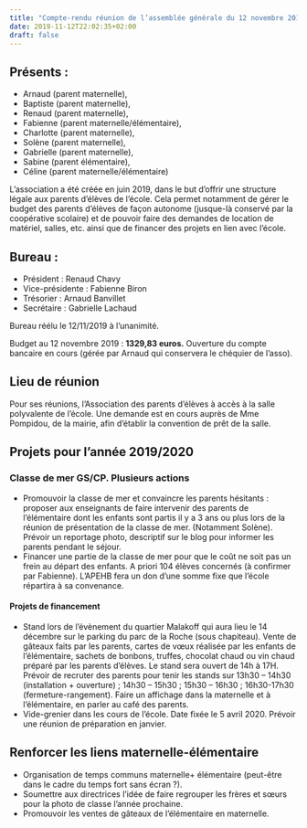 ```yaml
---
title: "Compte-rendu réunion de l’assemblée générale du 12 novembre 2019"
date: 2019-11-12T22:02:35+02:00
draft: false
---
```


## Présents : 
* Arnaud (parent maternelle), 
* Baptiste (parent maternelle), 
* Renaud (parent maternelle), 
* Fabienne (parent maternelle/élémentaire), 
* Charlotte (parent maternelle), 
* Solène (parent maternelle), 
* Gabrielle (parent maternelle), 
* Sabine (parent élémentaire), 
* Céline (parent maternelle/élémentaire)

L’association a été créée en juin 2019, dans le but d’offrir une structure légale aux parents d’élèves de l’école. Cela permet notamment de gérer le budget des parents d’élèves de façon autonome (jusque-là conservé par la coopérative scolaire) et de pouvoir faire des demandes de location de matériel, salles, etc. ainsi que de financer des projets en lien avec l’école.

## Bureau :

* Président : Renaud Chavy 
* Vice-présidente : Fabienne Biron 
* Trésorier : Arnaud Banvillet 
* Secrétaire : Gabrielle Lachaud

Bureau réélu le 12/11/2019 à l’unanimité.

Budget au 12 novembre 2019 : **1329,83 euros.** Ouverture du compte bancaire en cours (gérée par Arnaud qui conservera le chéquier de l’asso).

## Lieu de réunion 
 
 Pour ses réunions, l’Association des parents d’élèves à accès à la salle polyvalente de l’école. Une demande est en cours auprès de Mme Pompidou, de la mairie, afin d’établir la convention de prêt de la salle.
 
## Projets pour l’année 2019/2020 

### Classe de mer GS/CP. Plusieurs actions

* Promouvoir la classe de mer et convaincre les parents hésitants : proposer aux enseignants de faire intervenir des parents de l’élémentaire dont les enfants sont partis il y a 3 ans ou plus lors de la réunion de présentation de la classe de mer. (Notamment Solène). Prévoir un reportage photo, descriptif sur le blog pour informer les parents pendant le séjour.
* Financer une partie de la classe de mer pour que le coût ne soit pas un frein au départ des enfants. A priori 104 élèves concernés (à confirmer par Fabienne). L’APEHB fera un don d’une somme fixe que l’école répartira à sa convenance.
      
#### Projets de financement 
* Stand lors de l’évènement du quartier Malakoff qui aura lieu le 14 décembre sur le parking du parc de la Roche (sous chapiteau). Vente de gâteaux faits par les parents, cartes de vœux réalisée par les enfants de l’élémentaire, sachets de bonbons, truffes, chocolat chaud ou vin chaud préparé par les parents d’élèves. Le stand sera ouvert de 14h à 17H. Prévoir de recruter des parents pour tenir les stands sur 13h30 – 14h30 (installation + ouverture) ; 14h30 – 15h30 ; 15h30 – 16h30 ; 16h30-17h30 (fermeture-rangement). Faire un affichage dans la maternelle et à l’élémentaire, en parler au café des parents.
* Vide-grenier dans les cours de l’école. Date fixée le 5 avril 2020. Prévoir une réunion de préparation en janvier.

## Renforcer les liens maternelle-élémentaire

* Organisation de temps communs maternelle+ élémentaire (peut-être dans le cadre du temps fort sans écran ?).
* Soumettre aux directrices l’idée de faire regrouper les frères et sœurs pour la photo de classe l’année prochaine.
* Promouvoir les ventes de gâteaux de l’élémentaire en maternelle.
